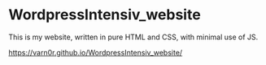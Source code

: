 # WordpressIntensiv_website
This is my website, written in pure HTML and CSS, with minimal use of JS.

https://varn0r.github.io/WordpressIntensiv_website/
